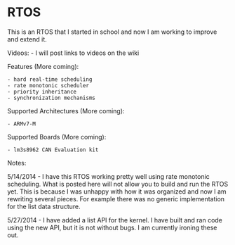 RTOS
====

This is an RTOS that I started in school and now I am working to improve and extend it.

Videos:
	- I will post links to videos on the wiki

Features (More coming):
	
	- hard real-time scheduling
	- rate monotonic scheduler
	- priority inheritance 
	- synchronization mechanisms

Supported Architectures (More coming):
	
	- ARMv7-M

Supported Boards (More coming):

	- lm3s8962 CAN Evaluation kit

Notes:

5/14/2014 - 	I have this RTOS working pretty well using rate monotonic scheduling.
		What is posted here will not allow you to build and run the RTOS yet. 
		This is because I was unhappy with how it was organized and now I am
		rewriting several pieces. For example there was no generic implementation
		for the list data structure. 

5/27/2014 -	I have added a list API for the kernel. I have built and ran code using 
		the new API, but it is not without bugs. I am currently ironing these out.
